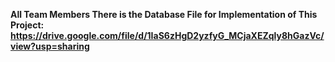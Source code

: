 <b>All Team Members There is the Database File for Implementation of This Project:<b>
https://drive.google.com/file/d/1IaS6zHgD2yzfyG_MCjaXEZqly8hGazVc/view?usp=sharing
